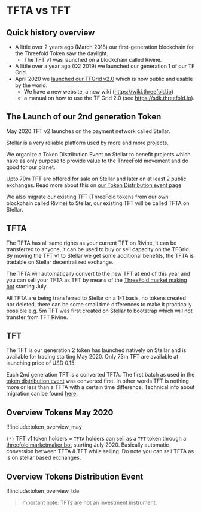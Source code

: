 # TFTA vs TFT

## Quick history overview

- A little over 2 years ago (March 2018) our first-generation blockchain for the Threefold Token saw the daylight. 
    - The TFT v1 was launched on a blockchain called Rivine.
- A little over a year ago (Q2 2019) we launched our generation 1 of our TF Grid. 
- April 2020 we [launched our TFGrid v2.0](threefold_grid_2_0.md) which is now public and usable by the world.
    - We have a new website, a new wiki (https://wiki.threefold.io)
    - a manual on how to use the TF Grid 2.0 (see https://sdk.threefold.io).

## The Launch of our 2nd generation Token

May 2020 TFT v2 launches on the payment network called Stellar.

Stellar is a very reliable platform used by more and more projects. 

We organize a Token Distribution Event on Stellar to benefit projects which have as only purpose to provide value to the ThreeFold movement and do good for our planet. 

Upto 70m TFT are offered for sale on Stellar and later on at least 2 public exchanges. Read more about this on [our Token Distribution event page](tdeoverview.md)

We also migrate our existing TFT (ThreeFold tokens from our own blockchain called Rivine) to Stellar, our existing TFT will be called TFTA on Stellar. 

## TFTA

The TFTA has all same rights as your current TFT on Rivine, it can be transferred to anyone, it can be used to buy or sell capacity on the TFGrid.
By moving the TFT v1 to Stellar we get some additional benefits, the TFTA is tradable on Stellar decentralized exchange.

The TFTA will automatically convert to the new TFT at end of this year and you can sell your TFTA as TFT by means of the [ThreeFold market making bot](threefold_marketmaker_bot.md) starting July.

All TFTA are being transferred to Stellar on a 1-1 basis, no tokens created nor deleted, there can be some small time differences to make it practically possible e.g. 5m TFT was first created on Stellar to bootstrap which will not transfer from TFT Rivine.

## TFT

The TFT is our generation 2 token has launched natively on Stellar and is available for trading starting May 2020.
Only 73m TFT are available at launching price of USD 0.15.

Each 2nd generation TFT is a converted TFTA. The first batch as used in the [token distribution event](tdeoverview.md) was converted first. In other words TFT is nothing more or less than a TFTA with a certain time difference. Technical info about migration can be found [here](tft_tfta_migration_process_technical.md).

## Overview Tokens May 2020

!!!include:token_overview_may

```(*)``` TFT v1 token holders = ```TFTA``` holders can sell as a ```TFT``` token through a [threefold marketmaker bot](threefold_marketmaker_bot.md) starting July 2020. Basically automatic conversion between TFTA & TFT while selling. Do note you can sell TFTA as is on stellar based exchanges.

## Overview Tokens Distribution Event

!!!include:token_overview_tde

> Important note: TFTs are not an investment instrument.